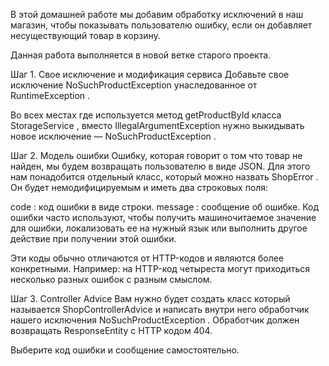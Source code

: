 В этой домашней работе мы добавим обработку исключений в наш магазин, чтобы показывать пользователю ошибку, если он добавляет несуществующий товар в корзину.

Данная работа выполняется в новой ветке старого проекта.

Шаг 1. Свое исключение и модификация сервиса
Добавьте свое исключение
NoSuchProductException
унаследованное от
RuntimeException
.

Во всех местах где используется метод
getProductById
класса
StorageService
, вместо
IllegalArgumentException
нужно выкидывать новое исключение —
NoSuchProductException
.

Шаг 2. Модель ошибки
Ошибку, которая говорит о том что товар не найден, мы будем возвращать пользователю в виде JSON. Для этого нам понадобится отдельный класс, который можно назвать
ShopError
. Он будет немодифицируемым и иметь два строковых поля:

code
: код ошибки в виде строки.
message
: сообщение об ошибке.
Код ошибки часто используют, чтобы получить машиночитаемое значение для ошибки, локализовать ее на нужный язык или выполнить другое действие при получении этой ошибки.

Эти коды обычно отличаются от HTTP-кодов и являются более конкретными. Например: на HTTP-код четыреста могут приходиться несколько разных ошибок с разным смыслом.

Шаг 3. Controller Advice
Вам нужно будет создать класс который называется
ShopControllerAdvice
и написать внутри него обработчик нашего исключения
NoSuchProductException
. Обработчик должен возвращать
ResponseEntity<ShopError>
с HTTP кодом 404.

Выберите код ошибки и сообщение самостоятельно.